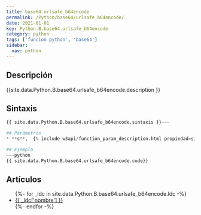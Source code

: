 ```yaml
---
title: base64.urlsafe_b64encode
permalink: /Python/base64/urlsafe_b64encode/
date: 2021-01-01
key: Python.B.base64.urlsafe_b64encode
category: python
tags: ['funcion python', 'base64']
sidebar: 
  nav: python
---
```


## Descripción
{{site.data.Python.B.base64.urlsafe_b64encode.description }}

## Sintaxis
~~~python
{{ site.data.Python.B.base64.urlsafe_b64encode.sintaxis }}~~~

## Parámetros
* **s**,  {% include w3api/function_param_description.html propiedad=site.data.Python.B.base64.urlsafe_b64encode valor="s" %}

## Ejemplo
~~~python
{{ site.data.Python.B.base64.urlsafe_b64encode.code}}
~~~

## Artículos
<ul>
{%- for _ldc in site.data.Python.B.base64.urlsafe_b64encode.ldc -%}
   <li>
       <a href="{{_ldc['url'] }}">{{ _ldc['nombre'] }}</a>
   </li>
{%- endfor -%}
</ul>
